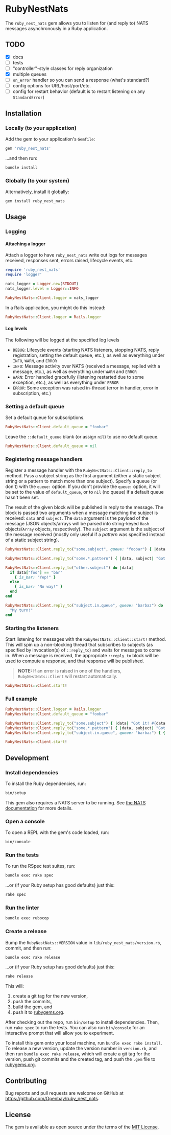 # RubyNestNats

The `ruby_nest_nats` gem allows you to listen for (and reply to) NATS messages asynchronously in a Ruby application.

## TODO

- [x] docs
- [ ] tests
- [ ] "controller"-style classes for reply organization
- [x] multiple queues
- [ ] `on_error` handler so you can send a response (what's standard?)
- [ ] config options for URL/host/port/etc.
- [ ] config for restart behavior (default is to restart listening on any `StandardError`)

## Installation

### Locally (to your application)

Add the gem to your application's `Gemfile`:

```ruby
gem 'ruby_nest_nats'
```

...and then run:

```bash
bundle install
```

### Globally (to your system)

Alternatively, install it globally:

```bash
gem install ruby_nest_nats
```

## Usage

### Logging

#### Attaching a logger

Attach a logger to have `ruby_nest_nats` write out logs for messages received, responses sent, errors raised, lifecycle events, etc.

```rb
require 'ruby_nest_nats'
require 'logger'

nats_logger = Logger.new(STDOUT)
nats_logger.level = Logger::INFO

RubyNestNats::Client.logger = nats_logger
```

In a Rails application, you might do this instead:

```rb
RubyNestNats::Client.logger = Rails.logger
```

#### Log levels

The following will be logged at the specified log levels

- `DEBUG`: Lifecycle events (starting NATS listeners, stopping NATS, reply registration, setting the default queue, etc.), as well as everything under `INFO`, `WARN`, and `ERROR`
- `INFO`: Message activity over NATS (received a message, replied with a message, etc.), as well as everything under `WARN` and `ERROR`
- `WARN`: Error handled gracefully (listening restarted due to some exception, etc.), as well as everything under `ERROR`
- `ERROR`: Some exception was raised in-thread (error in handler, error in subscription, etc.)

### Setting a default queue

Set a default queue for subscriptions.

```rb
RubyNestNats::Client.default_queue = "foobar"
```

Leave the `::default_queue` blank (or assign `nil`) to use no default queue.

```rb
RubyNestNats::Client.default_queue = nil
```

### Registering message handlers

Register a message handler with the `RubyNestNats::Client::reply_to` method. Pass a subject string as the first argument (either a static subject string or a pattern to match more than one subject). Specify a queue (or don't) with the `queue:` option. If you don't provide the `queue:` option, it will be set to the value of `default_queue`, or to `nil` (no queue) if a default queue hasn't been set.

The result of the given block will be published in reply to the message. The block is passed two arguments when a message matching the subject is received: `data` and `subject`. The `data` argument is the payload of the message (JSON objects/arrays will be parsed into string-keyed `Hash` objects/`Array` objects, respectively). The `subject` argument is the subject of the message received (mostly only useful if a _pattern_ was specified instead of a static subject string).

```rb
RubyNestNats::Client.reply_to("some.subject", queue: "foobar") { |data| "Got it! #{data.inspect}" }

RubyNestNats::Client.reply_to("some.*.pattern") { |data, subject| "Got #{data} on #{subject}" }

RubyNestNats::Client.reply_to("other.subject") do |data|
  if data["foo"] == "bar"
    { is_bar: "Yep!" }
  else
    { is_bar: "No way!" }
  end
end

RubyNestNats::Client.reply_to("subject.in.queue", queue: "barbaz") do
  "My turn!"
end
```

### Starting the listeners

Start listening for messages with the `RubyNestNats::Client::start!` method. This will spin up a non-blocking thread that subscribes to subjects (as specified by invocation(s) of `::reply_to`) and waits for messages to come in. When a message is received, the appropriate `::reply_to` block will be used to compute a response, and that response will be published.

> **NOTE:** If an error is raised in one of the handlers, `RubyNestNats::Client` will restart automatically.

```rb
RubyNestNats::Client.start!
```

### Full example

```rb
RubyNestNats::Client.logger = Rails.logger
RubyNestNats::Client.default_queue = "foobar"

RubyNestNats::Client.reply_to("some.subject") { |data| "Got it! #{data.inspect}" }
RubyNestNats::Client.reply_to("some.*.pattern") { |data, subject| "Got #{data} on #{subject}" }
RubyNestNats::Client.reply_to("subject.in.queue", queue: "barbaz") { { msg: "My turn!", turn: 5 } }

RubyNestNats::Client.start!
```

## Development

### Install dependencies

To install the Ruby dependencies, run:

```bash
bin/setup
```

This gem also requires a NATS server to be running. See [the NATS documentation](https://docs.nats.io/nats-server/installation) for more details.

### Open a console

To open a REPL with the gem's code loaded, run:

```bash
bin/console
```

### Run the tests

To run the RSpec test suites, run:

```bash
bundle exec rake spec
```

...or (if your Ruby setup has good defaults) just this:

```bash
rake spec
```

### Run the linter

```bash
bundle exec rubocop
```

### Create a release

Bump the `RubyNestNats::VERSION` value in `lib/ruby_nest_nats/version.rb`, commit, and then run:

```bash
bundle exec rake release
```

...or (if your Ruby setup has good defaults) just this:

```bash
rake release
```

This will:

1. create a git tag for the new version,
1. push the commits,
1. build the gem, and
1. push it to [rubygems.org](https://rubygems.org/gems/ruby_nest_nats).

After checking out the repo, run `bin/setup` to install dependencies. Then, run `rake spec` to run the tests. You can also run `bin/console` for an interactive prompt that will allow you to experiment.

To install this gem onto your local machine, run `bundle exec rake install`. To release a new version, update the version number in `version.rb`, and then run `bundle exec rake release`, which will create a git tag for the version, push git commits and the created tag, and push the `.gem` file to [rubygems.org](https://rubygems.org).

## Contributing

Bug reports and pull requests are welcome on GitHub at https://github.com/Openbay/ruby_nest_nats.

## License

The gem is available as open source under the terms of the [MIT License](https://opensource.org/licenses/MIT).
